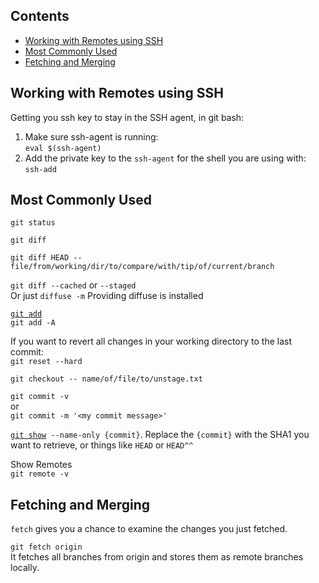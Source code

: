 ## Contents

* [Working with Remotes using SSH](#working-with-remotes-using-ssh)
* [Most Commonly Used](#most-commonly-used)
* [Fetching and Merging](fetching-and-merging)

## Working with Remotes using SSH

Getting you ssh key to stay in the SSH agent, in git bash:

1. Make sure ssh-agent is running:  
  `eval $(ssh-agent)`
2. Add the private key to the `ssh-agent` for the shell you are using with:  
  `ssh-add`

## Most Commonly Used

`git status`

`git diff`

`git diff HEAD -- file/from/working/dir/to/compare/with/tip/of/current/branch`

`git diff --cached` or `--staged`  
Or just `diffuse -m` Providing diffuse is installed

[`git add`](https://git-scm.com/docs/git-add)  
`git add -A`

If you want to revert all changes in your working directory to the last commit:  
`git reset --hard`

`git checkout -- name/of/file/to/unstage.txt`

`git commit -v`  
or  
`git commit -m '<my commit message>'`

[`git show`](https://git-scm.com/docs/git-show)` --name-only {commit}`. Replace the `{commit}` with the SHA1 you want to retrieve, or things like `HEAD` or `HEAD^^`

Show Remotes  
`git remote -v`

## Fetching and Merging

`fetch` gives you a chance to examine the changes you just fetched.

`git fetch origin`  
It fetches all branches from origin and stores them as remote branches locally.




